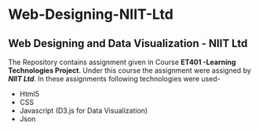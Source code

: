 # Web-Designing-NIIT-Ltd
## Web Designing and Data Visualization - NIIT Ltd 
The Repository contains assignment given in Course **ET401 -Learning Technologies Project**.
Under this course the assignment were assigned by _**NIIT Ltd**_. 
In these assignments following technologies were used-
- Html5
- CSS
- Javascript (D3.js for Data Visualization)
- Json
